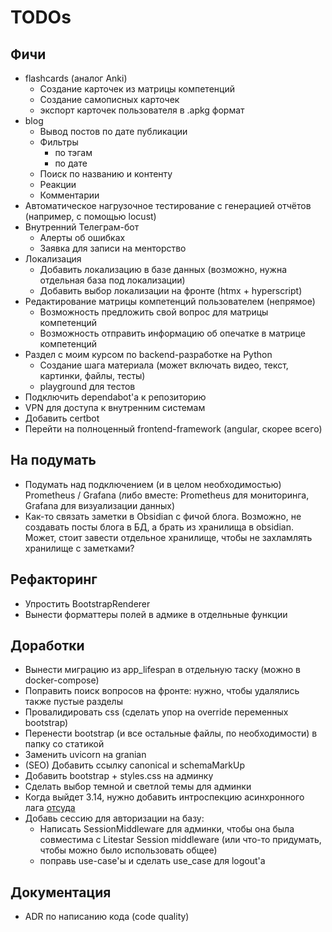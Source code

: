 # TODOs

## Фичи

- flashcards (аналог Anki)
  - Создание карточек из матрицы компетенций
  - Создание самописных карточек
  - экспорт карточек пользователя в .apkg формат
- blog
  - Вывод постов по дате публикации
  - Фильтры
    - по тэгам
    - по дате
  - Поиск по названию и контенту
  - Реакции
  - Комментарии
- Автоматическое нагрузочное тестирование с генерацией отчётов (например, с помощью locust)
- Внутренний Телеграм-бот
  - Алерты об ошибках 
  - Заявка для записи на менторство
- Локализация
  - Добавить локализацию в базе данных (возможно, нужна отдельная база под локализации)
  - Добавить выбор локализации на фронте (htmx + hyperscript)
- Редактирование матрицы компетенций пользователем (непрямое)
  - Возможность предложить свой вопрос для матрицы компетенций
  - Возможность отправить информацию об опечатке в матрице компетенций
- Раздел с моим курсом по backend-разработке на Python
  - Создание шага материала (может включать видео, текст, картинки, файлы, тесты)
  - playground для тестов
- Подключить dependabot'а к репозиторию
- VPN для доступа к внутренним системам
- Добавить certbot
- Перейти на полноценный frontend-framework (angular, скорее всего)

## На подумать

- Подумать над подключением (и в целом необходимостью) Prometheus / Grafana (либо вместе:
  Prometheus для мониторинга, Grafana для визуализации данных) 
- Как-то связать заметки в Obsidian с фичой блога. Возможно, не создавать посты блога в БД, а
  брать из хранилища в obsidian. Может, стоит завести отдельное хранилище, чтобы не захламлять
  хранилище с заметками?

## Рефакторинг

- Упростить BootstrapRenderer
- Вынести форматтеры полей в адмике в отделньные функции

## Доработки

- Вынести миграцию из app_lifespan в отдельную таску (можно в docker-compose)
- Поправить поиск вопросов на фронте: нужно, чтобы удалялись также пустые разделы
- Провалидировать css (сделать упор на override переменных bootstrap)
- Перенести bootstrap (и все остальные файлы, по необходимости) в папку со статикой
- Заменить uvicorn на granian
- (SEO) Добавить ссылку canonical и schemaMarkUp
- Добавить bootstrap + styles.css на админку
- Сделать выбор темной и светлой темы для админки
- Когда выйдет 3.14, нужно добавить интроспекцию асинхронного лага
  [отсуда](https://docs.python.org/3.14/whatsnew/3.14.html#asyncio-introspection-capabilities)
- Добавь сессию для авторизации на базу:
  - Написать SessionMiddleware для админки, чтобы она была совместима с Litestar Session middleware
    (или что-то придумать, чтобы можно было использовать общее)
  -  поправь use-case'ы и сделать use_case для logout'а

## Документация

- ADR по написанию кода (code quality)